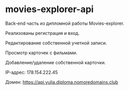 # movies-explorer-api

Back-end часть из дипломной работы Movies-explorer.

Реализованы регистрация и вход.

Редактирование собственной учетной записи.

Просмотр карточек с фильмами.

Добавление/удаление собственной карточки.


IP-адрес: 178.154.222.45

Домен: https://api.yulia.diploma.nomoredomains.club

